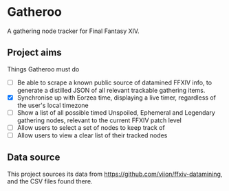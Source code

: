 # Gatheroo
A gathering node tracker for Final Fantasy XIV.

## Project aims
Things Gatheroo must do

- [ ] Be able to scrape a known public source of datamined FFXIV info, to generate a distilled JSON of all relevant trackable gathering items.
- [x] Synchronise up with Eorzea time, displaying a live timer, regardless of the user's local timezone
- [ ] Show a list of all possible timed Unspoiled, Ephemeral and Legendary gathering nodes, relevant to the current FFXIV patch level
- [ ] Allow users to select a set of nodes to keep track of
- [ ] Allow users to view a clear list of their tracked nodes

## Data source
This project sources its data from https://github.com/viion/ffxiv-datamining, and the CSV files found there.

